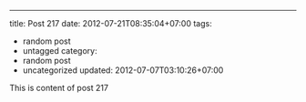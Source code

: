 ---
title: Post 217
date: 2012-07-21T08:35:04+07:00
tags:
  - random post
  - untagged
category:
  - random post
  - uncategorized
updated: 2012-07-07T03:10:26+07:00

This is content of post 217